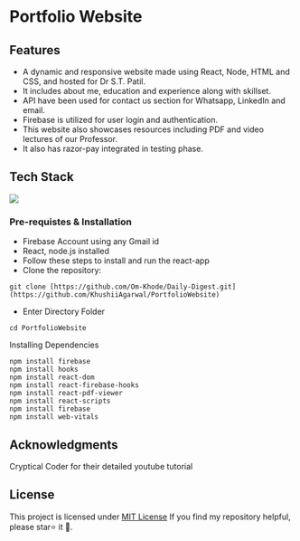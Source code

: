 # Portfolio Website
## Features
- A dynamic and responsive website made using React, Node, HTML and CSS, and hosted for Dr S.T. Patil. 
- It includes about me, education and experience along with skillset. 
- API have been used for contact us section for Whatsapp, LinkedIn and email.
- Firebase is utilized for user login and authentication.
- This website also showcases resources including PDF and video lectures of our Professor. 
- It also has razor-pay integrated in testing phase.

## Tech Stack
[![](https://skillicons.dev/icons?i=js,html,css,react,nodejs,firebase)](https://skillicons.dev)
### Pre-requistes & Installation
* Firebase Account using any Gmail id
* React, node.js installed
* Follow these steps to install and run the react-app
* Clone the repository:
```
git clone [https://github.com/Om-Khode/Daily-Digest.git](https://github.com/KhushiiAgarwal/PortfolioWebsite)
```
* Enter Directory Folder
```
cd PortfolioWebsite
```
Installing Dependencies 
```
npm install firebase
npm install hooks
npm install react-dom 
npm install react-firebase-hooks 
npm install react-pdf-viewer
npm install react-scripts 
npm install firebase
npm install web-vitals 
```

## Acknowledgments
Cryptical Coder[](https://www.youtube.com/watch?v=3aCoZudPEKE&list=WL) for their detailed youtube tutorial

## License
This project is licensed under [MIT License](docs/license.md)
If you find my repository helpful, please star⭐ it 🌟.
